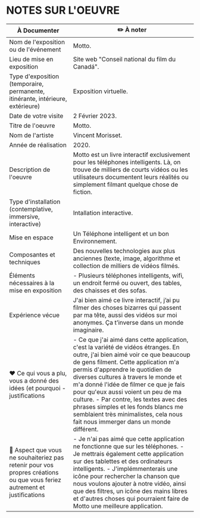 # NOTES SUR L'OEUVRE 


| À Documenter |:pencil2: À noter | 
| ---     | ---             | 
| Nom de l'exposition ou de l'événement| Motto. |
| Lieu de mise en exposition    | Site web "Conseil national du film du Canadá". | 
| Type d'exposition (temporaire, permanente, itinérante, intérieure, extérieure)    | Exposition virtuelle. | 
| Date de votre visite    | 2 Février 2023. | 
| Titre de l'oeuvre  | Motto. | 
| Nom de l'artiste    | Vincent Morisset. | 
| Année de réalisation     | 2020. | 
| Description de l'oeuvre   | Motto est un livre interactif exclusivement pour les téléphones intelligents. Là, on trouve de milliers de courts vidéos ou les utilisateurs documentent leurs réalités ou simplement filmant quelque chose de fiction. | 
| Type d'installation (contemplative, immersive, interactive) | Intallation interactive. | 
| Mise en espace   | Un Téléphone intelligent et un bon Environnement.  | 
| Composantes et techniques     | Des nouvelles technologies aux plus anciennes (texte, image, algorithme et collection de milliers de vidéos filmés. | 
| Éléments nécessaires à la mise en exposition   | - Plusieurs téléphones intelligents, wifi, un endroit fermé ou ouvert, des tables, des chaisses et des sofas. | 
| Expérience vécue     | J'ai bien aimé ce livre interactif, j’ai pu filmer des choses bizarres qui passent par ma tête, aussi des vidéos sur moi anonymes. Ça t’inverse dans un monde imaginaire. | 
| :heart: Ce qui vous a plu, vous a donné des idées (et pourquoi - justifications   | - Ce que j'ai aimé dans cette application, c'est la variété de vidéos étranges. En outre, j'ai bien aimé voir ce que beaucoup de gens filment. Cette application m'a permis d'apprendre le quotidien de diverses cultures à travers le monde et m'a donné l'idée de filmer ce que je fais pour qu'eux aussi voient un peu de ma culture. - Par contre, les textes avec des phrases simples et les fonds blancs me semblaient très minimalistes, cela nous fait nous immerger dans un monde différent.  | 
| :thinking: Aspect que vous ne souhaiteriez pas retenir pour vos propres créations ou que vous feriez autrement et justifications     | - Je n'ai pas aimé que cette application ne fonctionne que sur les téléphones. - Je mettrais également cette application sur des tablettes et des ordinateurs intelligents. - J'implémmenterais une icône pour rechercher la chanson que nous voulons ajouter à notre vidéo, ainsi que des filtres, un icône des mains libres et d'autres choses qui pourraient faire de Motto une meilleure application. | 
